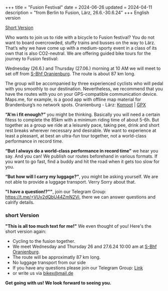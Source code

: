 +++
title = "Fusion Festival"
date = 2024-06-26
updated = 2024-04-11
description = "from Berlin to Fusion, Lärz, 26.6.-30.6.24"
+++
English version

[Short Version](#short)

Who wants to join us to ride with a bicycle to Fusion festival?
You do not want to board overcrowded, stuffy trains and busses on the way to Lärz.
That’s why we have come up with a medium-sporty event in a class of its own that is also CO2-neutral. We are offering guided bike tours for the journey to Fusion festival:

Wednesday (26.6.) and Thursday (27.06.) morning at 10 AM we will meet to set off from [S-Bhf Oranienburg](https://www.openstreetmap.org/?mlat=52.75439&mlon=13.24829#map=19/52.75436/13.24828). The route is about 87 km long.

The group will be accompanied by three experienced cyclists who will pedal with you smoothly to our destination. Nevertheless, we recommend that you have the routes with you on your GPS-compatible communication device. Maps.me, for example, is a good app with offline map material for Brandenburg’s no network spots.
Oranienburg - Lärz: [Komoot](https://www.komoot.de/tour/884038344) | [GPX](assets/routes/Oranienburg-Fusion2024.gpx)

**“A'm i fit enough?”** you might be thinking. Basically you will need a certain fitess to complete the 85km with a minimum riding time of about 5-6h. But together as a group we ride at a leisurely pace, taking pee, drink and short rest breaks wherever necessary and desirable. We want to experience at least a pleasant, at best an ultra-fun tour together, not a world-class performance in record time.

**“But I always do a world-class performance in record time”** we hear you say. And you can! We publish our routes beforehand in various formats. If you want to go fast, find a buddy and hit the road when it gets too slow for you.

**“But how will I carry my luggage?”**, you might be asking yourself. We are not able to provide a luggage transport. Verry Sorry about that.

**"I have a question!?""**, join our Telegram Group: https://t.me/+VUv2dQbU44ZmN2Vi, there we can answer questions and calrify details.

### <a name="short"></a> short Version
**"This is all too much text for me!"** We even thought of you! Here's the short version again:
- Cycling to the fusion together.
- We meet Wednesday and Thursday 26 and 27.6.24  10:00 am at [S-Bhf Oranienburg](https://www.openstreetmap.org/?mlat=52.75439&mlon=13.24829#map=19/52.75436/13.24828).
- The route will be approximatly 87 km long.
- No luggage transport from our side 
- If you have any questions please join our Telegram Group: [Link](https://t.me/+VUv2dQbU44ZmN2Vi)
- or write us via bikex@mail.de

**Get going with us! We look forward to seeing you.**